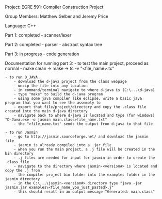 Project: EGRE 591: Compiler Construction Project

Group Members: Matthew Gelber and Jeremy Price

Language: C++

Part 1: completed
    - scanner/lexer

Part 2: completed
    - parser
    - abstract syntax tree

Part 3: in progress
    - code generation

Documentation for running part 3:
    - to test the main project, proceed as normal
        - make clean -> make -> tc -v "<file_name>.tc"

    - to run D_JAVA
        - download the d-java project from the class webpage
        - unzip the file into any location
        - in command/terminal navigate to where d-java is (C:\...\d-java)
        - type "make" to build the d-java program
        - using some java compiler like eclipse, write a basic java program that you want to see the assembly to
        - export that file/project/directory and copy the .class file created into the main d-java directory
        - navigate back to where d-java is located and type (for windows) "D-Java.exe -o jasmin main.class>file_name.txt"
        - the ">file_name.txt" sends the output from d-java to that file

    - to run Jasmin
        - go to http://jasmin.sourceforge.net/ and download the jasmin file
        - jasmin is already compiled into a .jar file
        - when you run the main project, a .j file will be created in the bin directory
        - .j files are needed for input for jasmin in order to create the .class file
        - navigate to the directory where jasmin-<version#> is located and copy the .j from
          the compiler project bin folder into the examples folder in the jasmin directory
        - in the C:\...\jasmin-<version#> directory type "java -jar jasmin.jar examples\<file_name_you_just_pasted>.j"
        - this should result in an output message "Generated: main.class"